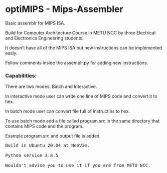 # optiMIPS - Mips-Assembler
Basic assemblr for MIPS ISA.

Build for Computer Architecture Course in METU NCC by three Electrical and Electronics Engineering students.

It doesn't have all of the MIPS ISA but new instructions can be implemented easly.

Follow comments inside the assemblr.py for adding new instructions.

### Capabilities:

There are two modes: Batch and Interactive.

In interactive mode user can write one line of MIPS code and convert it to hex.

In batch mode user can convert file full of instructins to hex.

To use batch mode add a file called program.src in the same directory that contains MIPS code and the program.

Example program.src and output file is added.
<pre>
Build in Ubuntu 20.04 at NeoVim.

Python version 3.8.5

Wouldn't advise you to use it if you are from METU NCC.
</pre>

